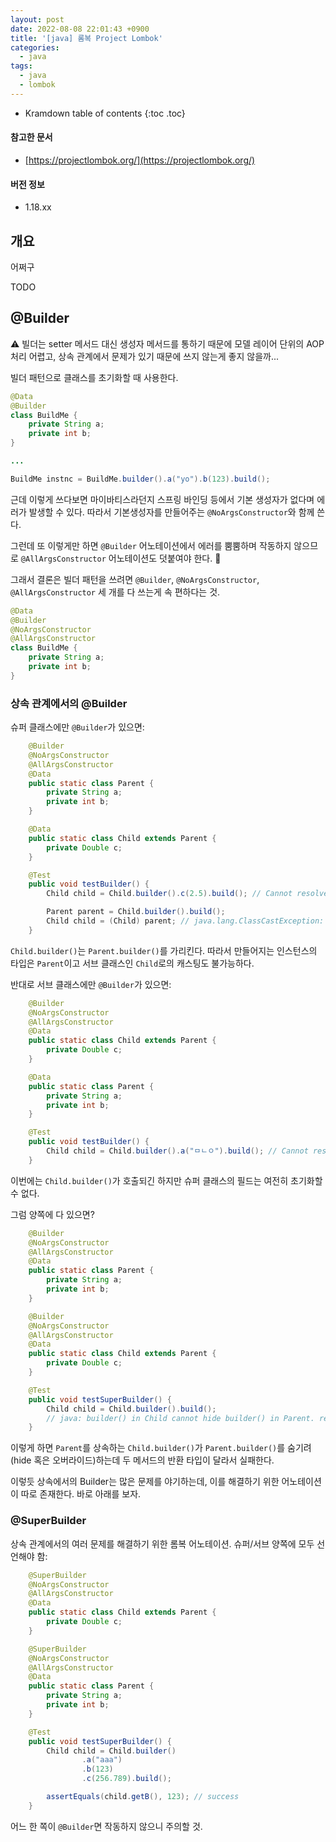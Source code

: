 ```yaml
---
layout: post
date: 2022-08-08 22:01:43 +0900
title: '[java] 롬복 Project Lombok'
categories:
  - java
tags:
  - java
  - lombok
---
```


* Kramdown table of contents
{:toc .toc}

#### 참고한 문서

- [https://projectlombok.org/](https://projectlombok.org/)

#### 버전 정보

- 1.18.xx


## 개요

어쩌구

TODO


## @Builder

⚠️ 빌더는 setter 메서드 대신 생성자 메서드를 통하기 때문에 모델 레이어 단위의 AOP 처리 어렵고, 상속 관계에서 문제가 있기 때문에 쓰지 않는게 좋지 않을까...

빌더 패턴으로 클래스를 초기화할 때 사용한다.

```java
@Data
@Builder
class BuildMe {
    private String a;
    private int b;
}

...

BuildMe instnc = BuildMe.builder().a("yo").b(123).build();
```

근데 이렇게 쓰다보면 마이바티스라던지 스프링 바인딩 등에서 기본 생성자가 없다며 에러가 발생할 수 있다. 따라서 기본생성자를 만들어주는 `@NoArgsConstructor`와 함께 쓴다.

그런데 또 이렇게만 하면 `@Builder` 어노테이션에서 에러를 뿜뿜하며 작동하지 않으므로 `@AllArgsConstructor` 어노테이션도 덧붙여야 한다. 🤣

그래서 결론은 빌더 패턴을 쓰려면 `@Builder`, `@NoArgsConstructor`, `@AllArgsConstructor` 세 개를 다 쓰는게 속 편하다는 것.

```java
@Data
@Builder
@NoArgsConstructor
@AllArgsConstructor
class BuildMe {
    private String a;
    private int b;
}
```

### 상속 관계에서의 @Builder

슈퍼 클래스에만 `@Builder`가 있으면:

```java
    @Builder
    @NoArgsConstructor
    @AllArgsConstructor
    @Data
    public static class Parent {
        private String a;
        private int b;
    }

    @Data
    public static class Child extends Parent {
        private Double c;
    }

    @Test
    public void testBuilder() {
        Child child = Child.builder().c(2.5).build(); // Cannot resolve method 'c' in 'ParentBuilder'

        Parent parent = Child.builder().build();
        Child child = (Child) parent; // java.lang.ClassCastException: class Parent cannot be cast to class Child
    }
```

`Child.builder()`는 `Parent.builder()`를 가리킨다. 따라서 만들어지는 인스턴스의 타입은 `Parent`이고 서브 클래스인 `Child`로의 캐스팅도 불가능하다.

반대로 서브 클래스에만 `@Builder`가 있으면:

```java
    @Builder
    @NoArgsConstructor
    @AllArgsConstructor
    @Data
    public static class Child extends Parent {
        private Double c;
    }

    @Data
    public static class Parent {
        private String a;
        private int b;
    }

    @Test
    public void testBuilder() {
        Child child = Child.builder().a("ㅁㄴㅇ").build(); // Cannot resolve method 'a' in 'ChildBuilder'
    }
```

이번에는 `Child.builder()`가 호출되긴 하지만 슈퍼 클래스의 필드는 여전히 초기화할 수 없다.

그럼 양쪽에 다 있으면?

```java
    @Builder
    @NoArgsConstructor
    @AllArgsConstructor
    @Data
    public static class Parent {
        private String a;
        private int b;
    }

    @Builder
    @NoArgsConstructor
    @AllArgsConstructor
    @Data
    public static class Child extends Parent {
        private Double c;
    }

    @Test
    public void testSuperBuilder() {
        Child child = Child.builder().build();
        // java: builder() in Child cannot hide builder() in Parent. return type Child.ChildBuilder is not compatible with Parent.ParentBuilder
    }
```

이렇게 하면 `Parent`를 상속하는 `Child.builder()`가 `Parent.builder()`를 숨기려(hide 혹은 오버라이드)하는데 두 메서드의 반환 타입이 달라서 실패한다.

이렇듯 상속에서의 Builder는 많은 문제를 야기하는데, 이를 해결하기 위한 어노테이션이 따로 존재한다. 바로 아래를 보자.

### @SuperBuilder

상속 관계에서의 여러 문제를 해결하기 위한 롬복 어노테이션. 슈퍼/서브 양쪽에 모두 선언해야 함:

```java
    @SuperBuilder
    @NoArgsConstructor
    @AllArgsConstructor
    @Data
    public static class Child extends Parent {
        private Double c;
    }

    @SuperBuilder
    @NoArgsConstructor
    @AllArgsConstructor
    @Data
    public static class Parent {
        private String a;
        private int b;
    }

    @Test
    public void testSuperBuilder() {
        Child child = Child.builder()
                .a("aaa")
                .b(123)
                .c(256.789).build();

        assertEquals(child.getB(), 123); // success
    }
```

어느 한 쪽이 `@Builder`면 작동하지 않으니 주의할 것.

